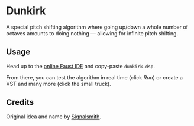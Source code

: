 Dunkirk
========

A special pitch shifting algorithm where going up/down a whole number of octaves amounts to doing nothing — allowing for infinite pitch shifting.

Usage
------

Head up to the [online Faust IDE](https://faustide.grame.fr/) and copy-paste `dunkirk.dsp`.

From there, you can test the algorithm in real time (click *Run*) or create a VST and many more (click the small truck).

Credits
--------

Original idea and name by [Signalsmith](https://signalsmith-audio.co.uk/).
